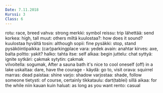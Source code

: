 ```yaml
---
Date: 7.11.2018
Kurssi: 3
Class: 6
---
```


rotu: race, breed
vahva: strong
merkki: symbol
reissu: trip
lähettää: send
korkea: high, tall
muut: others
miltä kuulostaa?: how does it sound?
kuulostaa hyvältä
tosin: although
sopii: fine
pysäkki: stop, stand
pysäköintipaikka: (car)parkingplace
vara: yedek
avain: anahtar
kirves: axe, balta
poltto: yakit?
halko: tahta
itse: self
alkaa: begin
juttelu: chat
syttyä: ignite
sytkäri: çakmak
sytytin: çakmak   
vilvoitella: sogumak, After a sauna bath it's nice to cool oneself (off) in a lake
uskaltaa: dare, have the courage -
käydä: go to, visit
orava: squirrel
marras: dead
paistaa: shine
varjo: shadow
varjostaa: shade, follow someone
tietysti: of course, certainly
tikkataulu: dart(tablei)
sillä aikaa: for the while
niin kauan kuin haluat: as long as you want
rento: casual
